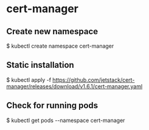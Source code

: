 # cert-manager

## Create new namespace

$ kubectl create namespace cert-manager

## Static installation

$ kubectl apply -f https://github.com/jetstack/cert-manager/releases/download/v1.6.1/cert-manager.yaml

## Check for running pods

$ kubectl get pods --namespace cert-manager

